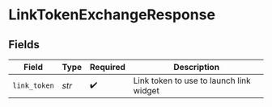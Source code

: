 # LinkTokenExchangeResponse


## Fields

| Field                                   | Type                                    | Required                                | Description                             |
| --------------------------------------- | --------------------------------------- | --------------------------------------- | --------------------------------------- |
| `link_token`                            | *str*                                   | :heavy_check_mark:                      | Link token to use to launch link widget |